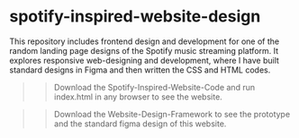 # spotify-inspired-website-design
This repository includes frontend design and development for one of the random landing page designs of the Spotify music streaming platform. 
It explores responsive web-designing and development, where I have built standard designs in Figma and then written the CSS and HTML codes.  


>> Download the Spotify-Inspired-Website-Code and run index.html in any browser to see the website.

>> Download the Website-Design-Framework to see the prototype and the standard figma design of this website.
